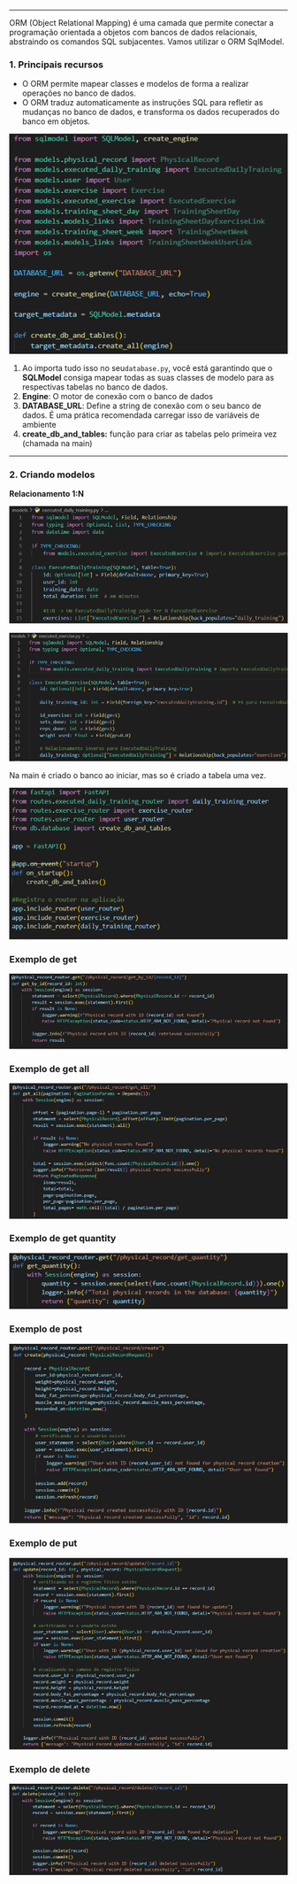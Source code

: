 
---

ORM (Object Relational Mapping) é uma camada que permite conectar a programação orientada a objetos com bancos de dados relacionais, abstraindo os comandos SQL subjacentes. Vamos utilizar o ORM SqlModel.

### **1. Principais recursos**
- O ORM permite mapear classes e modelos de forma a realizar operações no banco de dados. 
- O ORM traduz automaticamente as instruções SQL para refletir as mudanças no banco de dados, e transforma os dados recuperados do banco em objetos.

![Pasted image 20250610151959](../../attachments/Pasted%20image%2020250610151959.png)

1. Ao importa tudo isso no seu`database.py`, você está garantindo que o **SQLModel** consiga mapear todas as suas classes de modelo para as respectivas tabelas no banco de dados.
2. **Engine**: O motor de conexão com o banco de dados
3. **DATABASE_URL**: Define a string de conexão com o seu banco de dados. É uma prática recomendada carregar isso de variáveis de ambiente
4. **create_db_and_tables:** função para criar as tabelas pelo primeira vez (chamada na main)

---
### **2. Criando modelos**

**Relacionamento 1:N**

![Pasted image 20250522155121](../../attachments/Pasted%20image%2020250522155121.png)

![Pasted image 20250522155137](../../attachments/Pasted%20image%2020250522155137.png)

Na main é criado o banco ao iniciar, mas so é criado a tabela uma vez.

![Pasted image 20250522154841](../../attachments/Pasted%20image%2020250522154841.png)

### **Exemplo de get**

![Pasted image 20250610154252](../../attachments/Pasted%20image%2020250610154252.png)

### **Exemplo de get all**

![Pasted image 20250610154327](../../attachments/Pasted%20image%2020250610154327.png)

### **Exemplo de get quantity**

![Pasted image 20250610154400](../../attachments/Pasted%20image%2020250610154400.png)

### **Exemplo de post**

![Pasted image 20250610154429](../../attachments/Pasted%20image%2020250610154429.png)

### **Exemplo de put**

![Pasted image 20250610154517](../../attachments/Pasted%20image%2020250610154517.png)

### **Exemplo de delete**

![Pasted image 20250610154543](../../attachments/Pasted%20image%2020250610154543.png)
